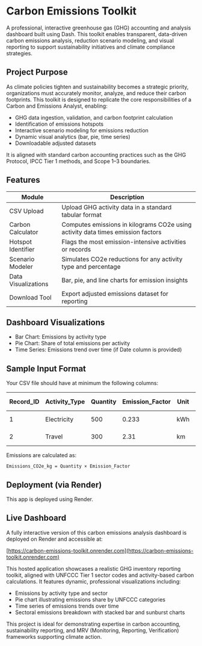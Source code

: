 # Carbon Emissions Toolkit

A professional, interactive greenhouse gas (GHG) accounting and analysis dashboard built using Dash. This toolkit enables transparent, data-driven carbon emissions analysis, reduction scenario modeling, and visual reporting to support sustainability initiatives and climate compliance strategies.

## Project Purpose

As climate policies tighten and sustainability becomes a strategic priority, organizations must accurately monitor, analyze, and reduce their carbon footprints. This toolkit is designed to replicate the core responsibilities of a Carbon and Emissions Analyst, enabling:

- GHG data ingestion, validation, and carbon footprint calculation
- Identification of emissions hotspots
- Interactive scenario modeling for emissions reduction
- Dynamic visual analytics (bar, pie, time series)
- Downloadable adjusted datasets

It is aligned with standard carbon accounting practices such as the GHG Protocol, IPCC Tier 1 methods, and Scope 1–3 boundaries.


## Features

| Module                     | Description |
|---------------------------|-------------|
| CSV Upload                | Upload GHG activity data in a standard tabular format |
| Carbon Calculator         | Computes emissions in kilograms CO2e using activity data times emission factors |
| Hotspot Identifier        | Flags the most emission-intensive activities or records |
| Scenario Modeler          | Simulates CO2e reductions for any activity type and percentage |
| Data Visualizations       | Bar, pie, and line charts for emission insights |
| Download Tool             | Export adjusted emissions dataset for reporting |

## Dashboard Visualizations

- Bar Chart: Emissions by activity type
- Pie Chart: Share of total emissions per activity
- Time Series: Emissions trend over time (if Date column is provided)

## Sample Input Format

Your CSV file should have at minimum the following columns:

| Record_ID | Activity_Type | Quantity | Emission_Factor | Unit       | Date (optional) |
|-----------|----------------|----------|------------------|------------|-----------------|
| 1         | Electricity     | 500      | 0.233            | kWh        | 2023-01-01      |
| 2         | Travel          | 300      | 2.31             | km         | 2023-01-03      |

Emissions are calculated as:

`Emissions_CO2e_kg = Quantity × Emission_Factor`

## Deployment (via Render)

This app is deployed using Render.

## Live Dashboard

A fully interactive version of this carbon emissions analysis dashboard is deployed on Render and accessible at:

[https://carbon-emissions-toolkit.onrender.com](https://carbon-emissions-toolkit.onrender.com)

This hosted application showcases a realistic GHG inventory reporting toolkit, aligned with UNFCCC Tier 1 sector codes and activity-based carbon calculations. It features dynamic, professional visualizations including:

- Emissions by activity type and sector
- Pie chart illustrating emissions share by UNFCCC categories
- Time series of emissions trends over time
- Sectoral emissions breakdown with stacked bar and sunburst charts

This project is ideal for demonstrating expertise in carbon accounting, sustainability reporting, and MRV (Monitoring, Reporting, Verification) frameworks supporting climate action.
